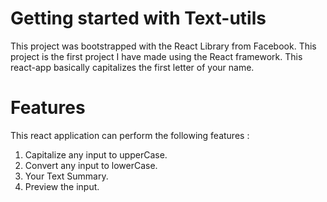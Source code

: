 # Getting started with Text-utils

This project was bootstrapped with the React Library from Facebook. This project is the first project I have made using the React framework. This react-app basically capitalizes the first letter of your name.

# Features

This react application can perform the following features :
1. Capitalize any input to upperCase.
2. Convert any input to lowerCase.
3. Your Text Summary.
4. Preview the input.
